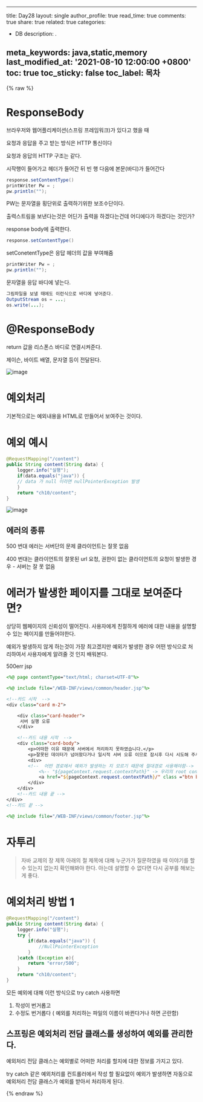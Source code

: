 

---
title: Day28
layout: single
author_profile: true
read_time: true
comments: true
share: true
related: true
categories:

- DB
description: .

meta_keywords: java,static,memory
last_modified_at: '2021-08-10 12:00:00 +0800'
toc: true
toc_sticky: false
toc_label: 목차
---

 {% raw %}



# ResponseBody

브라우저와 웹어플리케이션(스프링 프레임워크)가 있다고 했을 때 

요청과 응답을 주고 받는 방식은 HTTP 통신이다



요청과 응답의 HTTP 구조는 같다. 

시작행이 들어가고 헤더가 들어간 뒤 빈 행 다음에 본문(바디)가 들어간다



```java
response.setContentType()
printWriter Pw = ;
pw.println("");
```

PW는 문자열을 횡단위로 출력하기위한 보조수단이다.

출력스트림을 보낸다는것은 어딘가 출력을 하겠다는건데 어디에다가 하겠다는 것인가?

response body에 출력한다.

``` java
response.setContentType()
```

setConetentType은 응답 헤더의 값을 부여해줌



```java
printWriter Pw = ;
pw.println("");
```

문자열을 응답 바디에 넣는다.



```java
그림파일을 보낼 때에도 이런식으로 바디에 넣어준다.
OutputStream os = ...;
os.write(...);
```



# @ResponseBody

return 값을 리스폰스 바디로 연결시켜준다. 

제이슨, 바이트 배열, 문자열 등이 전달된다.



 ![image](https://user-images.githubusercontent.com/65274952/132145518-a2c919c8-c29c-4d23-bf1a-43531526dba6.png)



# 예외처리

기본적으로는 예외내용을 HTML로 만들어서 보여주는 것이다.



# 예외 예시

```java
@RequestMapping("/content")
public String content(String data) {
    logger.info("실행");
    if(data.equals("java")) {
	// data 가 null 이라면 nullPointerException 발생
    }
    return "ch10/content";
}
```

![image](https://user-images.githubusercontent.com/65274952/132145917-c5c4eabc-9747-44db-938e-139a19d0bb3d.png)

## 에러의 종류

500 번대 에러는 서버단의 문제 클라이언트는 잘못 없음

400 번대는 클라이언트의 잘못된 url 요청, 권한이 없는 클라이언트의 요청이 발생한 경우 - 서버는 잘 못 없음



# 에러가 발생한 페이지를 그대로 보여준다면?

상당히 웹페이지의 신뢰성이 떨어진다. 사용자에게 친절하게 에러에 대한 내용을 설명할 수 있는 페이지를 만들어야한다.



예외가 발생하지 않게 하는것이 가장 최고겠지만 예외가 발생한 경우 어떤 방식으로 처리하여서 사용자에게 알려줄 것 인지 배워본다.



500err jsp

```jsp
<%@ page contentType="text/html; charset=UTF-8"%>

<%@ include file="/WEB-INF/views/common/header.jsp"%>

<!--카드 시작  -->
<div class="card m-2">

	<div class="card-header">
	 서버 실행 오류
	</div>

	<!--카드 내용 시작  -->
	<div class="card-body">
		<p>어떠한 이유 때문에 서버에서 처리하지 못하였습니다.</p>
		<p>잘못된 데이터가 넘어왔다거나 일시적 서버 오류 이므로 잠시후 다시 시도해 주세요.</p>
		<div>
		<!--  어떤 경로에서 예외가 발생하는 지 모르기 때문에 절대경로 사용해야함-->
			<%-- "${pageContext.request.contextPath}" -> 우리의 root context 는 /인데 빈값 취급임 그래서 / 붙인다--%>
			<a href="${pageContext.request.contextPath}/" class ="btn btn-success btn-sm">홈으로 가기</a>
		</div>
	</div>
	<!--카드 내용 끝 -->
</div>
<!--카드 끝 -->

<%@ include file="/WEB-INF/views/common/footer.jsp"%>
```









# 자투리



> 자바 교제의 장 제목 아래의 절 제목에 대해 누군가가 질문하였을 때 이야기를 할 수 있는지 없는지 확인해봐야 한다. 아는데 설명할 수 없다면 다시 공부를 해보는게 좋다.



# 예외처리 방법 1

```java
@RequestMapping("/content")
public String content(String data) {
    logger.info("실행");
    try {
        if(data.equals("java")) {
            //NullPointerException
        }
    }catch (Exception e){
        return "error/500";
    }
    return "ch10/content";
}
```

모든 예외에 대해 이런 방식으로 try catch 사용하면

1. 작성이 번거롭고
2. 수정도 번거롭다 ( 예외를 처리하는 파일의 이름이 바뀐다거나 하면 곤란함)





## 스프링은  예외처리 전담 클래스를 생성하여 예외를 관리한다.

예외처리 전담 클래스는 예외별로 어떠한 처리를 할지에 대한 정보를 가지고 있다.



try catch 같은 예외처리를 컨트롤러에서 작성 할 필요없이 예외가 발생하면 자동으로 예외처리 전담 클래스가 예외를 받아서 처리하게 된다.

 {% endraw %}